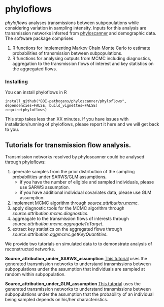 # phyloflows

*phyloflows* analyses transmissions between subpopulations while considering variation in sampling intensity. Inputs for this analysis are transmission networks inferred from [phyloscanner](https://github.com/BDI-pathogens/phyloscanner) and demographic data. The software package comprises

1. R functions for implementing Markov Chain Monte Carlo to estimate probabilities of transmission between subpopulations.
2. R functions for analysing outputs from MCMC including diagnostics, aggregation to the transmission flows of interest and key statistics on the aggregated flows.


### Installing

You can install phyloflows in R

```{r}
install_github("BDI-pathogens/phyloscanner/phyloflows", dependencies=FALSE, build_vignettes=FALSE)
require(phyloflows)
```

This step takes less than XX minutes. If you have issues with installation/running of phyloflows, please report it here and we will get back to you.

## Tutorials for transmission flow analysis.

Transmission networks resolved by phyloscanner could be analysed through phyloflows:

1. generate samples from the prior distribution of the sampling probabilities under SARWS/GLM assumptions. 
   * if you have the number of eligible and sampled individuals, please use SARWS assumption.
   * if you have additional individual covariates data, please use GLM assumption.
2. implement MCMC algorithm through *source.attribution.mcmc*.
3. apply diagnostic tools for the MCMC algorithm through *source.attribution.mcmc.diagnostics*. 
4. aggreagate to the transmission flows of interests through *source.attribution.mcmc.aggregateToTarget*.
5. extract key statistics on the aggregated flows through *source.attribution.aggmcmc.getKeyQuantities*.

We provide two tutorials on simulated data to to demonstrate analysis of reconstructed networks. 

**Source_attribution_under_SARWS_assumption**
[This tutorial](Source_attribution_under_SARWS_assumption.html) uses the generated transmission networks to understand transmissions between subpopulations under the assumption that individuals are sampled at random within subpopulation. 

**Source_attribution_under_GLM_assumption**
[This tutorial](Source_attribution_under_GLM_assumption.html) uses the generated transmission networks to understand transmissions between subpopulations under the assumption that the probability of an individual being sampled depends on his/her characteristics.

